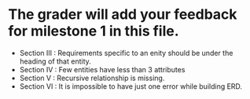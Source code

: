 # The grader will add your feedback for milestone 1 in this file.
* Section III : Requirements specific to an enity should be under the heading of that entity.
* Section IV : Few entities have less than 3 attributes 
* Section V : Recursive relationship is missing.
* Section VI : It is impossible to have just one error while building ERD. 

